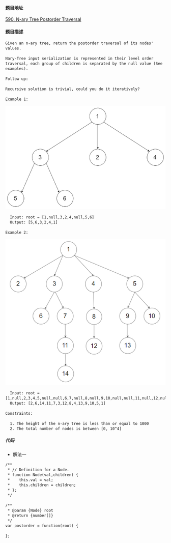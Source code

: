 #### 题目地址
[590. N-ary Tree Postorder Traversal](https://leetcode.com/problems/n-ary-tree-postorder-traversal/)
#### 题目描述
```
Given an n-ary tree, return the postorder traversal of its nodes' values.

Nary-Tree input serialization is represented in their level order traversal, each group of children is separated by the null value (See examples).

Follow up:

Recursive solution is trivial, could you do it iteratively?

Example 1:
```
![1](../../assets/tree/2020-11-04/1.png)
```
  Input: root = [1,null,3,2,4,null,5,6]
  Output: [5,6,3,2,4,1]

Example 2:
```
![1](../../assets/tree/2020-11-04/2.png)
```
  Input: root = [1,null,2,3,4,5,null,null,6,7,null,8,null,9,10,null,null,11,null,12,null,13,null,null,14]
  Output: [2,6,14,11,7,3,12,8,4,13,9,10,5,1]

Constraints:

  1. The height of the n-ary tree is less than or equal to 1000
  2. The total number of nodes is between [0, 10^4]
```

##### 代码

- 解法一
```
/**
 * // Definition for a Node.
 * function Node(val,children) {
 *    this.val = val;
 *    this.children = children;
 * };
 */

/**
 * @param {Node} root
 * @return {number[]}
 */
var postorder = function(root) {
    
};
```
